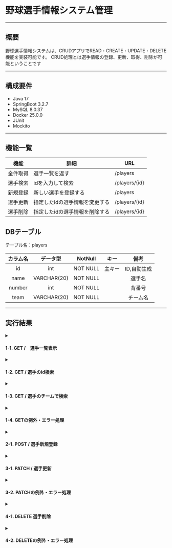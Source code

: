 # 野球選手情報システム管理

***

## 概要

野球選手情報システムは、CRUDアプリでREAD・CREATE・UPDATE・DELETE機能を実装可能です。
CRUD処理とは選手情報の登録、更新、取得、削除が可能ということです

---

## 構成要件

* Java 17
* SpringBoot 3.2.7
* MySQL 8.0.37
* Docker 25.0.0
* JUnit
* Mockito

---

## 機能一覧

| 機能   | 詳細               | URL           |
|------|------------------|---------------|
| 全件取得 | 選手一覧を返す          | /players      |
| 選手検索 | idを入力して検索        | /players/{id} |
| 新規登録 | 新しい選手を登録する       | /players      |
| 選手更新 | 指定したidの選手情報を変更する | /players/{id} |
| 選手削除 | 指定したidの選手情報を削除する | /players/{id} |

## DBテーブル

テーブル名：players

| **カラム名** |  **データ型**   | **NotNull** | **キー** | **備考**  |
|:--------:|:-----------:|:-----------:|:------:|:-------:|
|    id    |     int     |  NOT NULL   |  主キー   | ID,自動生成 |
|   name   | VARCHAR(20) |  NOT NULL   |        |   選手名   |
|  number  |     int     |  NOT NULL   |        |   背番号   |
|   team   | VARCHAR(20) |  NOT NULL   |        |  チーム名   |

---

## 実行結果


<details>
<summary><h4> 1-1. GET /　選手一覧表示 </h4></summary>
  
![スクリーンショット 2024-07-08 220118 all1](https://github.com/sugahikaru/sanple1/assets/163830579/116d6202-1174-4639-a8ff-2594b1930bde)

</details>
<details>
<summary><h4> 1-2. GET / 選手のid検索 </h4></summary>

![スクリーンショット 2024-07-08 220038 get3](https://github.com/sugahikaru/sanple1/assets/163830579/9fc65e5c-e7fa-4767-9f15-ffc27d91cedf)

</details>

<details>
<summary><h4> 1-3. GET / 選手のチームで検索 </h4></summary>
  
![スクリーンショット 2024-07-08 220453 クエリ文字](https://github.com/sugahikaru/sanple1/assets/163830579/3d3e6c05-8c6b-4276-bd2f-7b7961ee6097)


</details>
<details>
<summary><h4> 1-4. GETの例外・エラー処理　</h4></summary>

![スクリーンショット 2024-07-08 221120 get 例外](https://github.com/sugahikaru/sanple1/assets/163830579/33f1a56b-df9c-4585-a156-83d4cbdcf7e5)

</details>
<details>
<summary><h4> 2-1. POST / 選手新規登録</h4></summary>

![sq](https://github.com/sugahikaru/sanple1/assets/163830579/cf8523b2-0910-4429-8a16-30ee897ef7e9)

</details>
<details>
<summary><h4> 3-1. PATCH / 選手更新</h4></summary>

![スクリーンショット 2024-06-17 174402 sss](https://github.com/sugahikaru/sanple1/assets/163830579/93fe8d8a-7e83-495a-9772-361555ed751d)

</details>
<details>
<summary><h4> 3-2. PATCHの例外・エラー処理　</h4></summary>

![スクリーンショット 2024-06-17 215530 SSSS](https://github.com/sugahikaru/sanple1/assets/163830579/89ccce6a-7e46-4b37-bb8f-61c5001b7f16)

</details>

<details>
<summary><h4>4-1. DELETE  選手削除</h4></summary>
  
![スクリーンショット 2024-07-08 221530 削除](https://github.com/sugahikaru/sanple1/assets/163830579/fb9a47d2-0518-4545-9ee4-dceb6530483f)

</details>
<details>
<summary><h4>4-2. DELETEの例外・エラー処理　</h4></summary>

![スクリーンショット 2024-07-08 221209 削除例外](https://github.com/sugahikaru/sanple1/assets/163830579/59dad3c5-e8a0-4bba-aff1-6b4878dd8e19)

</details>

